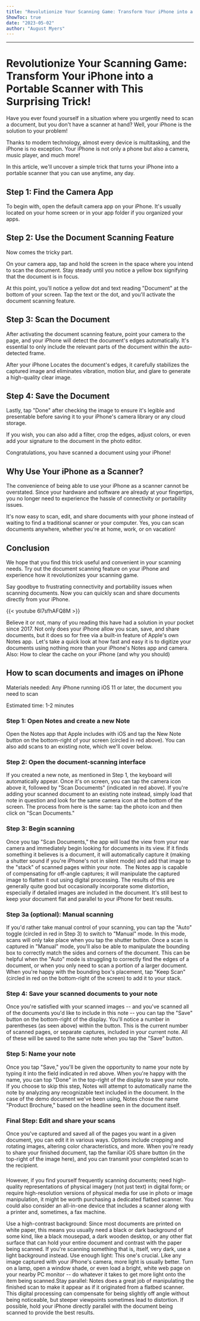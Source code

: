 ```yaml
---
title: "Revolutionize Your Scanning Game: Transform Your iPhone into a Portable Scanner with This Surprising Trick!"
ShowToc: true 
date: "2023-05-02"
author: "August Myers"
---
```

*****
# Revolutionize Your Scanning Game: Transform Your iPhone into a Portable Scanner with This Surprising Trick!

Have you ever found yourself in a situation where you urgently need to scan a document, but you don't have a scanner at hand? Well, your iPhone is the solution to your problem!

Thanks to modern technology, almost every device is multitasking, and the iPhone is no exception. Your iPhone is not only a phone but also a camera, music player, and much more!

In this article, we'll uncover a simple trick that turns your iPhone into a portable scanner that you can use anytime, any day.

## Step 1: Find the Camera App

To begin with, open the default camera app on your iPhone. It's usually located on your home screen or in your app folder if you organized your apps.

## Step 2: Use the Document Scanning Feature

Now comes the tricky part.

On your camera app, tap and hold the screen in the space where you intend to scan the document. Stay steady until you notice a yellow box signifying that the document is in focus.

At this point, you'll notice a yellow dot and text reading "Document" at the bottom of your screen. Tap the text or the dot, and you'll activate the document scanning feature.

## Step 3: Scan the Document

After activating the document scanning feature, point your camera to the page, and your iPhone will detect the document's edges automatically. It's essential to only include the relevant parts of the document within the auto-detected frame. 

After your iPhone Locates the document's edges, it carefully stabilizes the captured image and eliminates vibration, motion blur, and glare to generate a high-quality clear image.

## Step 4: Save the Document

Lastly, tap "Done" after checking the image to ensure it's legible and presentable before saving it to your iPhone's camera library or any cloud storage.

If you wish, you can also add a filter, crop the edges, adjust colors, or even add your signature to the document in the photo editor.

Congratulations, you have scanned a document using your iPhone!

## Why Use Your iPhone as a Scanner?

The convenience of being able to use your iPhone as a scanner cannot be overstated. Since your hardware and software are already at your fingertips, you no longer need to experience the hassle of connectivity or portability issues.

It's now easy to scan, edit, and share documents with your phone instead of waiting to find a traditional scanner or your computer. Yes, you can scan documents anywhere, whether you're at home, work, or on vacation!

## Conclusion

We hope that you find this trick useful and convenient in your scanning needs. Try out the document scanning feature on your iPhone and experience how it revolutionizes your scanning game.

Say goodbye to frustrating connectivity and portability issues when scanning documents. Now you can quickly scan and share documents directly from your iPhone.

{{< youtube 6l7sfhAFQ8M >}} 



Believe it or not, many of you reading this have had a solution in your pocket since 2017. Not only does your iPhone allow you scan, save, and share documents, but it does so for free via a built-in feature of Apple's own Notes app. 
Let's take a quick look at how fast and easy it is to digitize your documents using nothing more than your iPhone's Notes app and camera. 
Also: How to clear the cache on your iPhone (and why you should)

 
## How to scan documents and images on iPhone
 
Materials needed: Any iPhone running iOS 11 or later, the document you need to scan
 
Estimated time: 1-2 minutes
 
### Step 1: Open Notes and create a new Note


Open the Notes app that Apple includes with iOS and tap the New Note button on the bottom-right of your screen (circled in red above). You can also add scans to an existing note, which we'll cover below. 

 
### Step 2: Open the document-scanning interface


If you created a new note, as mentioned in Step 1, the keyboard will automatically appear. Once it's on screen, you can tap the camera icon above it, followed by "Scan Documents" (indicated in red above). If you're adding your scanned document to an existing note instead, simply load that note in question and look for the same camera icon at the bottom of the screen. The process from here is the same: tap the photo icon and then click on "Scan Documents."

 
### Step 3: Begin scanning


Once you tap "Scan Documents," the app will load the view from your rear camera and immediately begin looking for documents in its view. If it finds something it believes is a document, it will automatically capture it (making a shutter sound if you're iPhone's not in silent mode) and add that image to the "stack" of scanned pages within your note. 
The Notes app is capable of compensating for off-angle captures; it will manipulate the captured image to flatten it out using digital processing. The results of this are generally quite good but occasionally incorporate some distortion, especially if detailed images are included in the document. It's still best to keep your document flat and parallel to your iPhone for best results.

 
### Step 3a (optional): Manual scanning


If you'd rather take manual control of your scanning, you can tap the "Auto" toggle (circled in red in Step 3) to switch to "Manual" mode. In this mode, scans will only take place when you tap the shutter button. Once a scan is captured in "Manual" mode, you'll also be able to manipulate the bounding box to correctly match the sides and corners of the document. This can be helpful when the "Auto" mode is struggling to correctly find the edges of a document, or when you only need to scan a portion of a larger document. When you're happy with the bounding box's placement, tap "Keep Scan" (circled in red on the bottom-right of the screen) to add it to your stack.

 
### Step 4: Save your scanned documents to your note


Once you're satisfied with your scanned images -- and you've scanned all of the documents you'd like to include in this note -- you can tap the "Save" button on the bottom-right of the display. You'll notice a number in parentheses (as seen above) within the button. This is the current number of scanned pages, or separate captures, included in your current note. All of these will be saved to the same note when you tap the "Save" button.

 
### Step 5: Name your note


Once you tap "Save," you'll be given the opportunity to name your note by typing it into the field indicated in red above. When you're happy with the name, you can top "Done" in the top-right of the display to save your note. If you choose to skip this step, Notes will attempt to automatically name the note by analyzing any recognizable text included in the document. In the case of the demo document we've been using, Notes chose the name "Product Brochure," based on the headline seen in the document itself. 

 
### Final Step: Edit and share your scans


Once you've captured and saved all of the pages you want in a given document, you can edit it in various ways. Options include cropping and rotating images, altering color characteristics, and more. When you're ready to share your finished document, tap the familiar iOS share button (in the top-right of the image here), and you can transmit your completed scan to the recipient.

 
### 


However, if you find yourself frequently scanning documents; need high-quality representations of physical imagery (not just text) in digital form; or require high-resolution versions of physical media for use in photo or image manipulation, it might be worth purchasing a dedicated flatbed scanner. You could also consider an all-in-one device that includes a scanner along with a printer and, sometimes, a fax machine.  

 
Use a high-contrast background: Since most documents are printed on white paper, this means you usually need a black or dark background of some kind, like a black mousepad, a dark wooden desktop, or any other flat surface that can hold your entire document and contrast with the paper being scanned. If you're scanning something that is, itself, very dark, use a light background instead. Use enough light: This one's crucial. Like any image captured with your iPhone's camera, more light is usually better. Turn on a lamp, open a window shade, or even load a bright, white web page on your nearby PC monitor -- do whatever it takes to get more light onto the item being scanned.Stay parallel: Notes does a great job of manipulating the finished scan to make it appear as if it originated from a flatbed scanner. This digital processing can compensate for being slightly off angle without being noticeable, but steeper viewpoints sometimes lead to distortion. If possible, hold your iPhone directly parallel with the document being scanned to provide the best results. 




